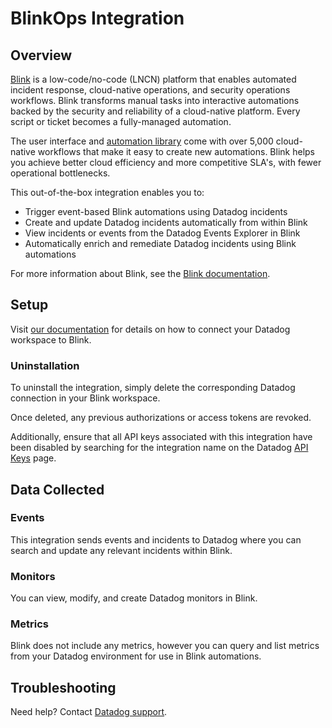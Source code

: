 # BlinkOps Integration

## Overview

[Blink][1] is a low-code/no-code (LNCN) platform that enables automated incident response, cloud-native operations, and security operations workflows. Blink transforms manual tasks into interactive automations backed by the security and reliability of a cloud-native platform. Every script or ticket becomes a fully-managed automation.

The user interface and [automation library][2] come with over 5,000 cloud-native workflows that make it easy to create new automations. Blink helps you achieve better cloud efficiency and more competitive SLA's, with fewer operational bottlenecks.

This out-of-the-box integration enables you to:

- Trigger event-based Blink automations using Datadog incidents
- Create and update Datadog incidents automatically from within Blink
- View incidents or events from the Datadog Events Explorer in Blink
- Automatically enrich and remediate Datadog incidents using Blink automations

For more information about Blink, see the [Blink documentation][3].

## Setup

Visit [our documentation][4] for details on how to connect your Datadog workspace to Blink.

### Uninstallation

To uninstall the integration, simply delete the corresponding Datadog connection in your Blink workspace.

Once deleted, any previous authorizations or access tokens are revoked.

Additionally, ensure that all API keys associated with this integration have been disabled by searching for the integration name on the Datadog [API Keys][5] page.

## Data Collected

### Events

This integration sends events and incidents to Datadog where you can search and update any relevant incidents within Blink. 

### Monitors

You can view, modify, and create Datadog monitors in Blink.

### Metrics

Blink does not include any metrics, however you can query and list metrics from your Datadog environment for use in Blink automations.

## Troubleshooting

Need help? Contact [Datadog support][6].

[1]: https://www.blinkops.com/
[2]: https://library.blinkops.com/
[3]: https://www.docs.blinkops.com/docs/Integrations/Datadog/Actions
[4]: https://www.docs.blinkops.com/docs/Integrations/Datadog/
[5]: https://app.datadoghq.com/organization-settings/api-keys
[6]: https://docs.datadoghq.com/help/
